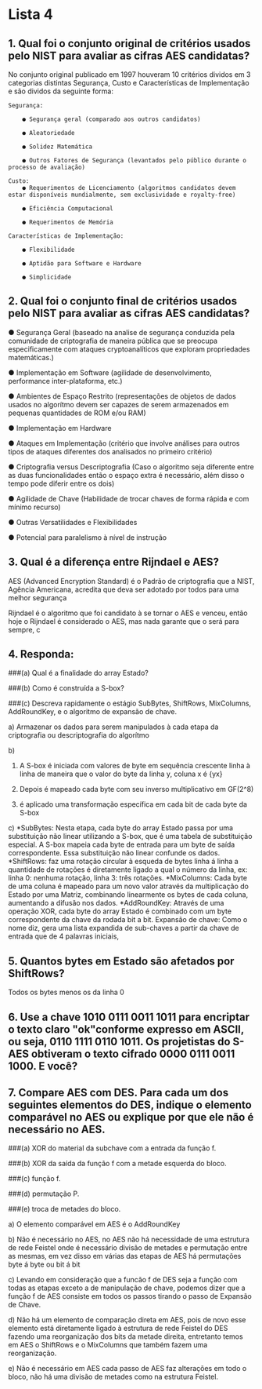 # Lista 4

## 1. Qual foi o conjunto original de critérios usados pelo NIST para avaliar as cifras AES candidatas?

  No conjunto original publicado em 1997 houveram 10 critérios dividos em 3 categorias distintas Segurança, Custo e Características de Implementação e são dividos da seguinte forma:
    
    Segurança:
    
        ● Segurança geral (comparado aos outros candidatos)
        
        ● Aleatoriedade
        
        ● Solidez Matemática
        
        ● Outros Fatores de Segurança (levantados pelo público durante o processo de avaliação)
        
    Custo:
        ● Requerimentos de Licenciamento (algoritmos candidatos devem estar disponíveis mundialmente, sem exclusividade e royalty-free)
        
        ● Eficiência Computacional
        
        ● Requerimentos de Memória
        
    Características de Implementação:
    
        ● Flexibilidade
        
        ● Aptidão para Software e Hardware
        
        ● Simplicidade

## 2. Qual foi o conjunto final de critérios usados pelo NIST para avaliar as cifras AES candidatas?
   
  ● Segurança Geral (baseado na analise de segurança conduzida pela comunidade de criptografia de maneira pública que se preocupa especificamente com ataques cryptoanalíticos que exploram propriedades matemáticas.)

  ● Implementação em Software (agilidade de desenvolvimento, performance inter-plataforma, etc.)

  ● Ambientes de Espaço Restrito (representações de objetos de dados usados no algorítmo devem ser capazes de serem armazenados em pequenas quantidades de ROM e/ou RAM)

  ● Implementação em Hardware

  ● Ataques em Implementação (critério que involve análises para outros tipos de ataques diferentes dos analisados no primeiro critério)

  ● Criptografia versus Descriptografia (Caso o algoritmo seja diferente entre as duas funcionalidades então o espaço extra é necessário, além disso o tempo pode diferir entre os dois)

  ● Agilidade de Chave (Habilidade de trocar chaves de forma rápida e com mínimo recurso)

  ● Outras Versatilidades e Flexibilidades

  ● Potencial para paralelismo à nível de instrução

## 3. Qual é a diferença entre Rijndael e AES?

  AES (Advanced Encryption Standard) é o Padrão de criptografia que a NIST, Agência Americana, acredita que deva ser adotado por todos para uma melhor segurança

  Rijndael é o algoritmo que foi candidato à se tornar o AES e venceu, então hoje o Rijndael é considerado o AES, mas nada garante que o será para sempre, c

## 4. Responda:

###(a) Qual é a finalidade do array Estado?

###(b) Como é construída a S-box?

###(c) Descreva rapidamente o estágio SubBytes, ShiftRows, MixColumns, AddRoundKey, e o algoritmo de expansão de chave.

a) Armazenar os dados para serem manipulados à cada etapa da criptografia ou descriptografia do algorítmo

b) 
   1. A S-box é iniciada com valores de byte em sequência crescente linha à linha de maneira que o valor do byte da linha y, coluna x é {yx}

   2. Depois é mapeado cada byte com seu inverso multiplicativo em GF(2^8)
    
   4. é aplicado uma transformação específica em cada bit de cada byte da S-box

c) *SubBytes:
    Nesta etapa, cada byte do array Estado passa por uma substituição não linear utilizando a S-box, que é uma tabela de substituição especial. A S-box mapeia cada byte de entrada para um byte de saída correspondente. Essa substituição não linear confunde os dados.
   *ShiftRows:
    faz uma rotação circular à esqueda de bytes linha á linha a quantidade de rotações é diretamente ligado a qual o número da linha, ex: linha 0: nenhuma rotação, linha 3: três rotações.
   *MixColumns:
    Cada byte de uma coluna é mapeado para um novo valor através da multiplicação do Estado por uma Matriz, combinando linearmente os bytes de cada coluna, aumentando a difusão nos dados.
   *AddRoundKey:
     Através de uma operação XOR, cada byte do array Estado é combinado com um byte correspondente da chave da rodada bit a bit.
   Expansão de chave: Como o nome diz, gera uma lista expandida de sub-chaves a partir da chave de entrada que de 4 palavras iniciais, 


## 5. Quantos bytes em Estado são afetados por ShiftRows?
  
  Todos os bytes menos os da linha 0

## 6. Use a chave 1010 0111 0011 1011 para encriptar o texto claro "ok"conforme expresso em ASCII, ou seja, 0110 1111 0110 1011. Os projetistas do S-AES obtiveram o texto cifrado 0000 0111 0011 1000. E você?


## 7. Compare AES com DES. Para cada um dos seguintes elementos do DES, indique o elemento comparável no AES ou explique por que ele não é necessário no AES.

###(a) XOR do material da subchave com a entrada da função f.

###(b) XOR da saída da função f com a metade esquerda do bloco.

###(c) função f.

###(d) permutação P.

###(e) troca de metades do bloco.


a) O elemento comparável em AES é o AddRoundKey

b) Não é necessário no AES, no AES não há necessidade de uma estrutura de rede Feistel onde é necessário divisão de metades e permutação entre as mesmas, em vez disso em várias das etapas de AES há permutações byte á byte ou bit á bit

c) Levando em consideração que a funcão f de DES seja a função com todas as etapas exceto a de manipulação de chave, podemos dizer que a função f de AES consiste em todos os passos tirando o passo de Expansão de Chave.

d) Não há um elemento de comparação direta em AES, pois de novo esse elemento está diretamente ligado à estrutura de rede Feistel do DES fazendo uma reorganização dos bits da metade direita, entretanto temos em AES o ShiftRows e o MixColumns que também fazem uma reorganização.

e) Não é necessário em AES cada passo de AES faz alterações em todo o bloco, não há uma divisão de metades como na estrutura Feistel.
